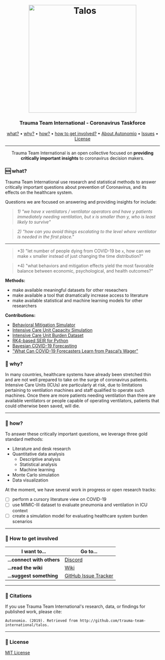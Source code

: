 <h1 align="center">
  <br>
  <a href="http://autonom.io"><img src="https://raw.githubusercontent.com/autonomio/trauma-team-international/master/logo.png" alt="Talos" width="350"></a>
  <br>
</h1>

<h3 align="center">Trauma Team International - Coronavirus Taskforce</h3>

<p align="center">
  <a href="#sos-what">what?</a> •
  <a href="#gem-why">why?</a> •
  <a href="#wrench-how">how?</a> •
  <a href="#how-to-get-involved">how to get involved?</a> •
  <a href="https://autonom.io">About Autonomio</a> •
  <a href="https://github.com/autonomio/talos/issues">Issues</a> •
  <a href="#License">License</a>
</p>
<hr>
<p align="center">
Trauma Team International is an open collective focused on <strong>providing critically important insights</strong> to coronavirus decision makers. 
</p>

### :sos: what?

Trauma Team International use research and statistical methods to answer critically important questions about prevention of Coronavirus, and its effects on the healthcare system. 

Questions we are focused on answering and providing insights for include: 

>*1) "we have x ventilators / ventilator operators and have y patients immediately needing ventilation, but x is smaller than y, who is least likely to survive"*

>*2) "how can you avoid things escalating to the level where ventilator is needed in the first place."*
<hr>

>*3) "let number of people dying from COVID-19 be `x`, how can we make `x` smaller instead of just changing the time distribution?"

>*4) "what behaviors and mitigation effects yield the most favorable balance between economic, psychological, and health outcomes?"

**Methods:** 

- make available meaningful datasets for other reseachers
- make available a tool that dramatically increase access to literature
- make available statistical and machine learning models for other researchers

**Contributions:**

- [Behavioral Mitigation Simulator](https://github.com/autonomio/pandemik)
- [Intensive Care Unit Capacity Simulation](https://github.com/autonomio/ICUSIM)
- [Intensive Care Unit Burden Dataset](https://github.com/autonomio/trauma-team-international/tree/master/data)
- [RK4-based SEIR for Python](https://github.com/autonomio/trauma-team-international/blob/master/SEIR/rk4.py)
- [Bayesian COVID-19 Forecasting](https://github.com/autonomio/trauma-team-international/blob/master/icu_burden/icu_burden_bayesian.py)
- ["What Can COVID-19 Forecasters Learn from Pascal’s Wager"](https://towardsdatascience.com/what-can-covid-19-forecasters-learn-from-pascals-wager-acb010f347e0)

### :gem: why?

In many countries, healthcare systems have already been stretched thin and are not well prepared to take on the surge of coronavirus patients. Intensive Care Units (ICUs) are particularly at risk, due to limitations pertaining to ventilation machines and staff qualified to operate such machines. Once there are more patients needing ventilation than there are available ventilators or people capable of operating ventilators, patients that could otherwise been saved, will die. 

<hr>

### :wrench: how?

To answer these critically important questions, we leverage three gold standard methods:

- Literature and desk research
- Quantitative data analysis
  - Descriptive analysis
  - Statistical analysis
  - Machine learning
- Monte Carlo simulation
- Data visualization

At the moment, we have several work in progress or open research tracks: 

- [ ] perform a cursory literature view on COVID-19
- [ ] use MIMIC-III dataset to evaluate pneumonia and ventilation in ICU context
- [ ] create a simulation model for evaluating healthcare system burden scenarios

<hr>

### 💬 How to get involved

| I want to...                     | Go to...                                                  |
| -------------------------------- | ---------------------------------------------------------- |
| **...connect with others**      | [Discord]                                            |
| **...read the wiki**           | [Wiki]                                  |
| **...suggest something**  | [GitHub Issue Tracker]                                     |

<hr>

### 📢 Citations

If you use Trauma Team International's research, data, or findings for published work, please cite:

`Autonomio. (2019). Retrieved from http://github.com/trauma-team-international/talos.`

<hr>

### 📃 License

[MIT License](https://github.com/autonomio/talos/blob/master/LICENSE)

[github issue tracker]: https://github.com/automio/trauma-team-international/issues
[wiki]: https://github.com/autonomio/talos/wiki
[discord]: https://discord.gg/t7vk27
